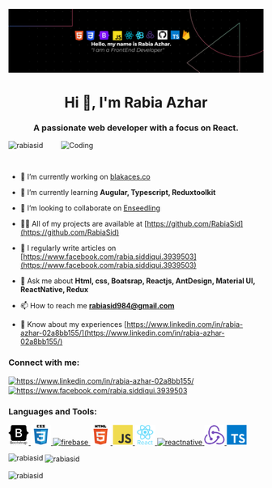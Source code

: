 ![Banner](https://github.com/RabiaSid/banner/blob/main/Banner.png)
<h1 align="center">Hi 👋, I'm Rabia Azhar</h1>
<h3 align="center">A passionate web developer with a focus on React.</h3>
<img align="right" alt="Coding" width="400" src="![image](https://github.com/RabiaSid/RabiaSid/assets/120479126/b262fe60-1027-4198-aee5-66249a6e47d2)
"\>

<p align="left"> <img src="https://komarev.com/ghpvc/?username=rabiasid&label=Profile%20views&color=0e75b6&style=flat" alt="rabiasid" /> </p>

<p align="left"> <a href="https://twitter.com/" target="blank"><img src="https://img.shields.io/twitter/follow/?logo=twitter&style=for-the-badge" alt="" /></a> </p>

- 🔭 I’m currently working on [blakaces.co](https://blakaces.co/)

- 🌱 I’m currently learning **Augular, Typescript, Reduxtoolkit**

- 👯 I’m looking to collaborate on [Enseedling](https://enseedling.com/)

- 👨‍💻 All of my projects are available at [https://github.com/RabiaSid](https://github.com/RabiaSid)

- 📝 I regularly write articles on [https://www.facebook.com/rabia.siddiqui.3939503](https://www.facebook.com/rabia.siddiqui.3939503)

- 💬 Ask me about **Html, css, Boatsrap, Reactjs, AntDesign, Material UI, ReactNative, Redux**

- 📫 How to reach me **rabiasid984@gmail.com**

- 📄 Know about my experiences [https://www.linkedin.com/in/rabia-azhar-02a8bb155/](https://www.linkedin.com/in/rabia-azhar-02a8bb155/)

<h3 align="left">Connect with me:</h3>
<p align="left">
<a href="https://linkedin.com/in/https://www.linkedin.com/in/rabia-azhar-02a8bb155/" target="blank"><img align="center" src="https://raw.githubusercontent.com/rahuldkjain/github-profile-readme-generator/master/src/images/icons/Social/linked-in-alt.svg" alt="https://www.linkedin.com/in/rabia-azhar-02a8bb155/" height="30" width="40" /></a>
<a href="https://fb.com/https://www.facebook.com/rabia.siddiqui.3939503" target="blank"><img align="center" src="https://raw.githubusercontent.com/rahuldkjain/github-profile-readme-generator/master/src/images/icons/Social/facebook.svg" alt="https://www.facebook.com/rabia.siddiqui.3939503" height="30" width="40" /></a>
</p>

<h3 align="left">Languages and Tools:</h3>
<p align="left"> <a href="https://getbootstrap.com" target="_blank" rel="noreferrer"> <img src="https://raw.githubusercontent.com/devicons/devicon/master/icons/bootstrap/bootstrap-plain-wordmark.svg" alt="bootstrap" width="40" height="40"/> </a> <a href="https://www.w3schools.com/css/" target="_blank" rel="noreferrer"> <img src="https://raw.githubusercontent.com/devicons/devicon/master/icons/css3/css3-original-wordmark.svg" alt="css3" width="40" height="40"/> </a> <a href="https://firebase.google.com/" target="_blank" rel="noreferrer"> <img src="https://www.vectorlogo.zone/logos/firebase/firebase-icon.svg" alt="firebase" width="40" height="40"/> </a> <a href="https://www.w3.org/html/" target="_blank" rel="noreferrer"> <img src="https://raw.githubusercontent.com/devicons/devicon/master/icons/html5/html5-original-wordmark.svg" alt="html5" width="40" height="40"/> </a> <a href="https://developer.mozilla.org/en-US/docs/Web/JavaScript" target="_blank" rel="noreferrer"> <img src="https://raw.githubusercontent.com/devicons/devicon/master/icons/javascript/javascript-original.svg" alt="javascript" width="40" height="40"/> </a> <a href="https://reactjs.org/" target="_blank" rel="noreferrer"> <img src="https://raw.githubusercontent.com/devicons/devicon/master/icons/react/react-original-wordmark.svg" alt="react" width="40" height="40"/> </a> <a href="https://reactnative.dev/" target="_blank" rel="noreferrer"> <img src="https://reactnative.dev/img/header_logo.svg" alt="reactnative" width="40" height="40"/> </a> <a href="https://redux.js.org" target="_blank" rel="noreferrer"> <img src="https://raw.githubusercontent.com/devicons/devicon/master/icons/redux/redux-original.svg" alt="redux" width="40" height="40"/> </a> <a href="https://www.typescriptlang.org/" target="_blank" rel="noreferrer"> <img src="https://raw.githubusercontent.com/devicons/devicon/master/icons/typescript/typescript-original.svg" alt="typescript" width="40" height="40"/> </a> </p>

<p><img align="left" src="https://github-readme-stats.vercel.app/api/top-langs?username=rabiasid&show_icons=true&locale=en&layout=compact" alt="rabiasid" /></p>

<p>&nbsp;<img align="center" src="https://github-readme-stats.vercel.app/api?username=rabiasid&show_icons=true&locale=en" alt="rabiasid" /></p>

<p><img align="center" src="https://github-readme-streak-stats.herokuapp.com/?user=rabiasid&" alt="rabiasid" /></p>
